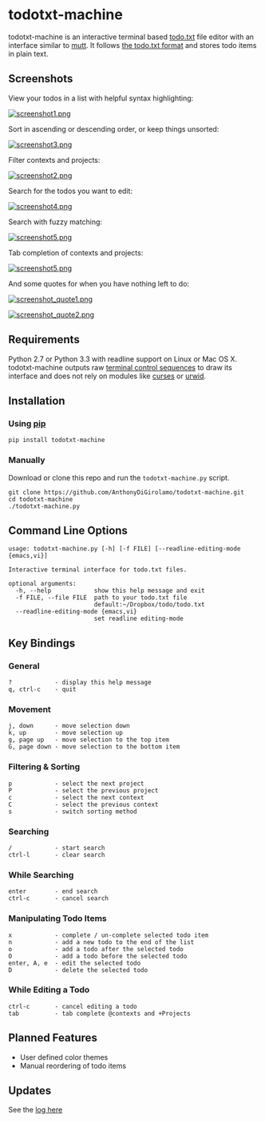 todotxt-machine
===============

todotxt-machine is an interactive terminal based [todo.txt](http://todotxt.com/) file editor with an interface similar to [mutt](http://www.mutt.org/). It follows [the todo.txt
format](https://github.com/ginatrapani/todo.txt-cli/wiki/The-Todo.txt-Format) and stores todo items in plain text.

Screenshots
-----------

View your todos in a list with helpful syntax highlighting:

[![screenshot1.png](https://raw.github.com/AnthonyDiGirolamo/todotxt-machine/master/screenshots/screenshot1.png)](https://raw.github.com/AnthonyDiGirolamo/todotxt-machine/master/screenshots/screenshot1.png)

Sort in ascending or descending order, or keep things unsorted:

[![screenshot3.png](https://raw.github.com/AnthonyDiGirolamo/todotxt-machine/master/screenshots/screenshot3.png)](https://raw.github.com/AnthonyDiGirolamo/todotxt-machine/master/screenshots/screenshot3.png)

Filter contexts and projects:

[![screenshot2.png](https://raw.github.com/AnthonyDiGirolamo/todotxt-machine/master/screenshots/screenshot2.png)](https://raw.github.com/AnthonyDiGirolamo/todotxt-machine/master/screenshots/screenshot2.png)

Search for the todos you want to edit:

[![screenshot4.png](https://raw.github.com/AnthonyDiGirolamo/todotxt-machine/master/screenshots/screenshot4.png)](https://raw.github.com/AnthonyDiGirolamo/todotxt-machine/master/screenshots/screenshot4.png)

Search with fuzzy matching:

[![screenshot5.png](https://raw.github.com/AnthonyDiGirolamo/todotxt-machine/master/screenshots/screenshot5.png)](https://raw.github.com/AnthonyDiGirolamo/todotxt-machine/master/screenshots/screenshot5.png)

Tab completion of contexts and projects:

[![screenshot5.png](https://raw.github.com/AnthonyDiGirolamo/todotxt-machine/master/screenshots/screenshot6.png)](https://raw.github.com/AnthonyDiGirolamo/todotxt-machine/master/screenshots/screenshot6.png)

And some quotes for when you have nothing left to do:

[![screenshot_quote1.png](https://raw.github.com/AnthonyDiGirolamo/todotxt-machine/master/screenshots/screenshot_quote1.png)](https://raw.github.com/AnthonyDiGirolamo/todotxt-machine/master/screenshots/screenshot_quote1.png)

[![screenshot_quote2.png](https://raw.github.com/AnthonyDiGirolamo/todotxt-machine/master/screenshots/screenshot_quote2.png)](https://raw.github.com/AnthonyDiGirolamo/todotxt-machine/master/screenshots/screenshot_quote2.png)

Requirements
------------

Python 2.7 or Python 3.3 with readline support on Linux or Mac OS X.
todotxt-machine outputs raw [terminal control
sequences](http://invisible-island.net/xterm/ctlseqs/ctlseqs.html) to draw its
interface and does not rely on modules like
[curses](http://docs.python.org/3.3/library/curses.html) or
[urwid](http://excess.org/urwid/).

Installation
------------

### Using [pip](https://pypi.python.org/pypi/pip)

    pip install todotxt-machine


### Manually

Download or clone this repo and run the `todotxt-machine.py` script.

    git clone https://github.com/AnthonyDiGirolamo/todotxt-machine.git
    cd todotxt-machine
    ./todotxt-machine.py

Command Line Options
--------------------

    usage: todotxt-machine.py [-h] [-f FILE] [--readline-editing-mode {emacs,vi}]

    Interactive terminal interface for todo.txt files.

    optional arguments:
      -h, --help            show this help message and exit
      -f FILE, --file FILE  path to your todo.txt file
                            default:~/Dropbox/todo/todo.txt
      --readline-editing-mode {emacs,vi}
                            set readline editing-mode

Key Bindings
------------

### General

    ?            - display this help message
    q, ctrl-c    - quit

### Movement

    j, down      - move selection down
    k, up        - move selection up
    g, page up   - move selection to the top item
    G, page down - move selection to the bottom item

### Filtering & Sorting

    p            - select the next project
    P            - select the previous project
    c            - select the next context
    C            - select the previous context
    s            - switch sorting method

### Searching

    /            - start search
    ctrl-l       - clear search

### While Searching

    enter        - end search
    ctrl-c       - cancel search

### Manipulating Todo Items

    x            - complete / un-complete selected todo item
    n            - add a new todo to the end of the list
    o            - add a todo after the selected todo
    O            - add a todo before the selected todo
    enter, A, e  - edit the selected todo
    D            - delete the selected todo

### While Editing a Todo

    ctrl-c       - cancel editing a todo
    tab          - tab complete @contexts and +Projects

Planned Features
----------------

- User defined color themes
- Manual reordering of todo items

Updates
-------

See the [log here](https://github.com/AnthonyDiGirolamo/todotxt-machine/commits/master)

